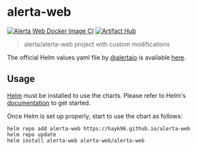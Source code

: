 # alerta-web
[![Alerta Web Docker Image CI](https://github.com/hayk96/alerta-web/actions/workflows/docker-image.yml/badge.svg)](https://github.com/hayk96/alerta-web/actions/workflows/docker-image.yml)
[![Artifact Hub](https://img.shields.io/endpoint?url=https://artifacthub.io/badge/repository/alerta-web)](https://artifacthub.io/packages/search?repo=alerta-web)

>alerta/alerta-web project with custom modifications

The official Helm values.yaml file by [@alertaio](https://github.com/alerta) is available [here](https://github.com/alerta/docker-alerta/blob/master/contrib/kubernetes/helm/alerta/values.yaml).

## Usage

[Helm](https://helm.sh) must be installed to use the charts.
Please refer to Helm's [documentation](https://helm.sh/docs/) to get started.

Once Helm is set up properly, start to use the chart as follows:

```console
helm repo add alerta-web https://hayk96.github.io/alerta-web
helm repo update
helm install alerta-web alerta-web/alerta-web
```
